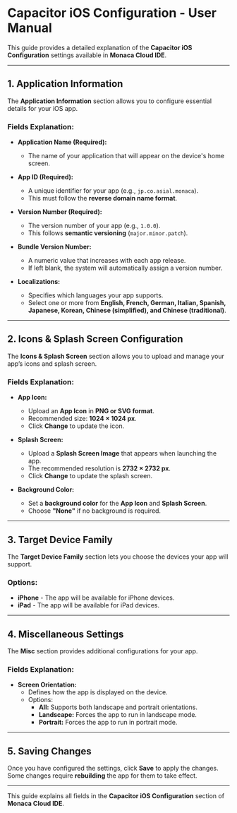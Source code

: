 # Capacitor iOS Configuration - User Manual

This guide provides a detailed explanation of the **Capacitor iOS Configuration** settings available in **Monaca Cloud IDE**.

---

## 1. Application Information

The **Application Information** section allows you to configure essential details for your iOS app.

### Fields Explanation:

- **Application Name (Required):**  
  - The name of your application that will appear on the device's home screen.

- **App ID (Required):**  
  - A unique identifier for your app (e.g., `jp.co.asial.monaca`).  
  - This must follow the **reverse domain name format**.

- **Version Number (Required):**  
  - The version number of your app (e.g., `1.0.0`).  
  - This follows **semantic versioning** (`major.minor.patch`).

- **Bundle Version Number:**  
  - A numeric value that increases with each app release.  
  - If left blank, the system will automatically assign a version number.

- **Localizations:**  
  - Specifies which languages your app supports.  
  - Select one or more from **English, French, German, Italian, Spanish, Japanese, Korean, Chinese (simplified), and Chinese (traditional)**.

---

## 2. Icons & Splash Screen Configuration

The **Icons & Splash Screen** section allows you to upload and manage your app’s icons and splash screen.

### Fields Explanation:

- **App Icon:**  
  - Upload an **App Icon** in **PNG or SVG format**.  
  - Recommended size: **1024 × 1024 px**.
  - Click **Change** to update the icon.

- **Splash Screen:**  
  - Upload a **Splash Screen Image** that appears when launching the app.  
  - The recommended resolution is **2732 × 2732 px**.
  - Click **Change** to update the splash screen.

- **Background Color:**  
  - Set a **background color** for the **App Icon** and **Splash Screen**.
  - Choose **"None"** if no background is required.

---

## 3. Target Device Family

The **Target Device Family** section lets you choose the devices your app will support.

### Options:
- **iPhone** - The app will be available for iPhone devices.
- **iPad** - The app will be available for iPad devices.

---

## 4. Miscellaneous Settings

The **Misc** section provides additional configurations for your app.

### Fields Explanation:

- **Screen Orientation:**  
  - Defines how the app is displayed on the device.
  - Options:
    - **All:** Supports both landscape and portrait orientations.
    - **Landscape:** Forces the app to run in landscape mode.
    - **Portrait:** Forces the app to run in portrait mode.

---

## 5. Saving Changes

Once you have configured the settings, click **Save** to apply the changes. Some changes require **rebuilding** the app for them to take effect.

---

This guide explains all fields in the **Capacitor iOS Configuration** section of **Monaca Cloud IDE**.
